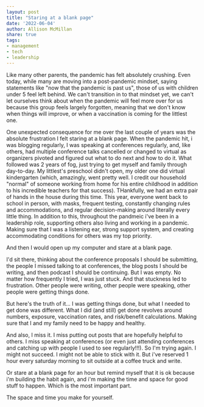 ```yaml
---
layout: post
title: "Staring at a blank page"
date: '2022-06-04'
author: Allison McMillan
share: true
tags:
- management
- tech
- leadership
---
```



Like many other parents, the pandemic has felt absolutely crushing. Even today, while many are moving into a post-pandemic mindset, saying statements like "now that the pandemic is past us", those of us with children under 5 feel left behind. We can't transition in to that mindset yet, we can't let ourselves think about when the pandemic will feel more over for us because this group feels largely forgotten, meaning that we don't know when things will improve, or when a vaccination is coming for the littlest one. 

One unexpected consequence for me over the last couple of years was the absolute frustration I felt staring at a blank page. When the pandemic hit, i was blogging regularly, I was speaking at conferences regularly, and, like others, had multiple conference talks cancelled or changed to virtual as organizers pivoted and figured out what to do next and how to do it. What followed was 2 years of fog, just trying to get myself and family through day-to-day. My littlest's preschool didn't open, my older one did virtual kindergarten (which, amazingly, went pretty well. I credit our household "normal" of someone working from home for his entire childhood in addition to his incredible teachers for that success). THankfully, we had an extra pair of hands in the house during this time. This year, everyone went back to school in person, with masks, frequent testing, constantly changing rules and accommodations, and regular decision-making around literally every little thing. In addition to this, throughout the pandmeic i've been in a leadership role, supporting others also living and working in a pandemic. Making sure that I was a listening ear, strong support system, and creating accommodating conditions for others was my top priority.

And then I would open up my computer and stare at a blank page.

I'd sit there, thinking about the conference proposals I should be submitting, the people I missed talking to at conferences, the blog posts I should be writing, and then podcast I should be continuing. But I was empty. No matter how frequently I tried, I was just stuck. And that stuckness led to frustration. Other people were writing, other people were speaking, other people were getting things done.

But here's the truth of it... I was getting things done, but what I needed to get done was different. What I did (and still) get done revolves around numbers, exposure, vaccination rates, and risk/benefit calculations. Making sure that I and my family need to be happy and healthy.

And also, I miss it. I miss putting out posts that are hopefully helpful to others. I miss speaking at conferences (or even just attending conferences and catching up with people I used to see regularly!!!). So I'm trying again. I might not succeed. I might not be able to stick with it. But i've reserved 1 hour every saturday morning to sit outside at a coffee truck and write. 

Or stare at a blank page for an hour but remind myself that it is ok because i'm building the habit again, and i'm making the time and space for good stuff to happen. Which is the most important part.

The space and time you make for yourself.